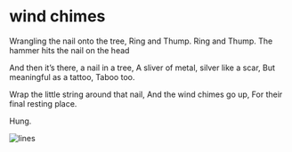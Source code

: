 # wind chimes

Wrangling the nail onto the tree,
Ring and Thump. Ring and Thump.
The hammer hits the nail on the head

And then it’s there, a nail in a tree,
A sliver of metal, silver like a scar,
But meaningful as a tattoo, Taboo too.

Wrap the little string around that nail,
And the wind chimes go up,
For their final resting place.

Hung.

![lines](https://workers-ai.eankrenzin.workers.dev/?key=image-1709324545840.png)